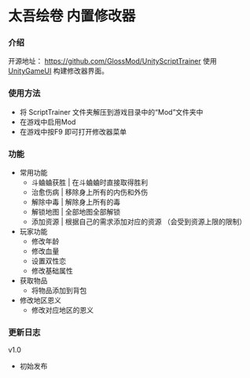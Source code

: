 # 太吾绘卷 内置修改器

### 介绍

开源地址： https://github.com/GlossMod/UnityScriptTrainer
使用 [UnityGameUI](https://github.com/GlossMod/UnityGameUI) 构建修改器界面。

### 使用方法

- 将 ScriptTrainer 文件夹解压到游戏目录中的“Mod”文件夹中
- 在游戏中启用Mod
- 在游戏中按F9 即可打开修改器菜单


### 功能
- 常用功能
	- 斗蛐蛐获胜
		| 在斗蛐蛐时直接取得胜利
	- 治愈伤病
		| 移除身上所有的内伤和外伤
	- 解除中毒
		| 解除身上所有的毒
	- 解锁地图
		| 全部地图全部解锁
	- 添加资源
		| 根据自己的需求添加对应的资源 （会受到资源上限的限制）
- 玩家功能
	- 修改年龄
	- 修改血量
	- 设置双性恋
	- 修改基础属性
- 获取物品
	- 将物品添加到背包
- 修改地区恩义
	- 修改对应地区的恩义


### 更新日志

v1.0
- 初始发布